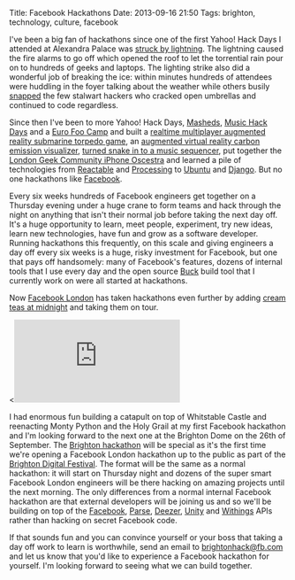 Title: Facebook Hackathons
Date: 2013-09-16 21:50
Tags: brighton, technology, culture, facebook

I've been a big fan of hackathons since one of the first Yahoo! Hack
Days I attended at Alexandra Palace was [struck by
lightning](http://www.wired.com/software/coolapps/news/2007/06/hackday). The
lightning caused the fire alarms to go off which opened the roof to
let the torrential rain pour on to hundreds of geeks and laptops. The
lighting strike also did a wonderful job of breaking the ice: within
minutes hundreds of attendees were huddling in the foyer talking about
the weather while others busily
[snapped](http://www.flickr.com/photos/joshrussell/557302741/) the few
stalwart hackers who cracked open umbrellas and continued to code
regardless.

Since then I've been to more Yahoo! Hack Days,
[Masheds](http://www.theguardian.com/media/pda/2008/jun/22/mashed2008wherebbcbacksta),
[Music Hack Days](http://musichackday.org/) and a [Euro Foo
Camp](http://wiki.oreillynet.com/eurofoo/index.cgi) and built a
[realtime multiplayer augmented reality submarine torpedo
game](http://andypiper.co.uk/2007/06/17/slorpedo/), an [augmented
virtual reality carbon emission
visualizer](http://jimpurbrick.com/2008/07/01/collaborative-user-generated-ambient-augmented-virtual-reality-visualisation-size-denmark/),
[turned snake in to a music
sequencer](http://jimpurbrick.com/2010/09/15/disco-snake/), put
together the [London Geek Community iPhone
Oscestra](http://jimpurbrick.com/2009/05/12/london-geek-community-iphone-oscestra/)
and learned a pile of technologies from
[Reactable](http://www.reactable.com/) and
[Processing](http://processing.org/) to
[Ubuntu](http://www.ubuntu.com/) and
[Django](https://www.djangoproject.com/). But no one hackathons like
[Facebook](https://www.facebook.com/hackathon).

Every six weeks hundreds of Facebook engineers get together on a
Thursday evening under a huge crane to form teams and hack through the
night on anything that isn't their normal job before taking the next
day off. It's a huge opportunity to learn, meet people, experiment,
try new ideas, learn new technologies, have fun and grow as a software
developer. Running hackathons this frequently, on this scale and
giving engineers a day off every six weeks is a huge, risky investment
for Facebook, but one that pays off handsomely: many of Facebook's
features, dozens of internal tools that I use every day and the open
source [Buck](http://facebook.github.io/buck/) build tool that I
currently work on were all started at hackathons.

Now [Facebook London](https://www.facebook.com/facebooklondon) has
taken hackathons even further by adding [cream teas at
midnight](http://instagram.com/p/ZY_qgtQAb0/) and taking them on tour.

<div class="flex-video widescreen"><<iframe src="http://www.youtube.com/embed/4DAAFR8goOw" frameborder="0" allowfullscreen=""></iframe></div>

I had enormous fun building a catapult on top of Whitstable Castle and
reenacting Monty Python and the Holy Grail at my first Facebook
hackathon and I'm looking forward to the next one at the Brighton Dome
on the 26th of September. The [Brighton
hackathon](http://www.brightondigitalfestival.co.uk/events/parse-by-the-sea/)
will be special as it's the first time we're opening a Facebook London
hackathon up to the public as part of the [Brighton Digital
Festival](http://www.brightondigitalfestival.co.uk/). The format will
be the same as a normal hackathon: it will start on Thursday night and
dozens of the super smart Facebook London engineers will be there
hacking on amazing projects until the next morning. The only
differences from a normal internal Facebook hackathon are that
external developers will be joining us and so we'll be building on top
of the [Facebook](https://developers.facebook.com/),
[Parse](https://www.parse.com/),
[Deezer](http://developers.deezer.com/), [Unity](http://unity3d.com/)
and [Withings](http://www.withings.com/) APIs rather than hacking on
secret Facebook code.

If that sounds fun and you can convince yourself or your boss that
taking a day off work to learn is worthwhile, send an email to
[brightonhack@fb.com](mailto:brightonhack@fb.com) and let us know that
you'd like to experience a Facebook hackathon for yourself. I'm
looking forward to seeing what we can build together.